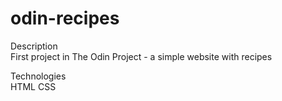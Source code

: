 # odin-recipes

Description  
First project in The Odin Project - a simple website with recipes

Technologies  
HTML
CSS